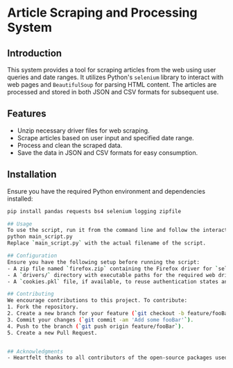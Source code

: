 # Article Scraping and Processing System

## Introduction
This system provides a tool for scraping articles from the web using user queries and date ranges. It utilizes Python's `selenium` library to interact with web pages and `BeautifulSoup` for parsing HTML content. The articles are processed and stored in both JSON and CSV formats for subsequent use.

## Features
- Unzip necessary driver files for web scraping.
- Scrape articles based on user input and specified date range.
- Process and clean the scraped data.
- Save the data in JSON and CSV formats for easy consumption.

## Installation
Ensure you have the required Python environment and dependencies installed:
```bash
pip install pandas requests bs4 selenium logging zipfile

## Usage
To use the script, run it from the command line and follow the interactive prompts:
python main_script.py
Replace `main_script.py` with the actual filename of the script.

## Configuration
Ensure you have the following setup before running the script:
- A zip file named `firefox.zip` containing the Firefox driver for `selenium`.
- A `drivers/` directory with executable paths for the required web drivers.
- A `cookies.pkl` file, if available, to reuse authentication states and speed up the scraping process.

## Contributing
We encourage contributions to this project. To contribute:
1. Fork the repository.
2. Create a new branch for your feature (`git checkout -b feature/fooBar`).
3. Commit your changes (`git commit -am 'Add some fooBar'`).
4. Push to the branch (`git push origin feature/fooBar`).
5. Create a new Pull Request.


## Acknowledgments
- Heartfelt thanks to all contributors of the open-source packages used in this project.

